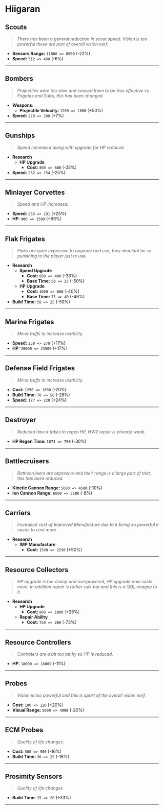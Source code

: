 # Hiigaran

## Scouts
> *There has been a general reduction in scout speed. Vision is too powerful these are part of overall vision nerf.*
* **Sensors Range:** `11000 => 8500` (-22%)
* **Speed:** `512 => 480` (-6%)

---
## Bombers
> *Projectiles were too slow and caused them to be less effective vs Frigates and Subs, this has been changed.*
* **Weapons:**
   * **Projectile Velocity:** `1200 => 1800` (+50%)       
* **Speed:** `279 => 300` (+7%)   


---
## Gunships
> *Speed increased along with upgrade for HP reduced.*
* **Research**
    * **HP Upgrade**
        * **Cost:** `800 => 600` (-25%)
* **Speed:** `232 => 254` (-25%)

---
## Minlayer Corvettes
> *Speed and HP increased.*
* **Speed:** `233 => 291` (+25%)
* **HP:** `900 => 1500` (+66%)

---
## Flak Frigates
> *Flaks are quite expensive to upgrade and use, they shouldnt be so punishing to the player just to use.*
* **Research**
    * **Speed Upgrade**
        * **Cost:** `600 => 400` (-33%)
        * **Base Time:** `50 => 25` (-50%) 
    * **HP Upgrade**
        * **Cost:** `1000 => 600` (-40%)
        * **Base Time:** `75 => 40` (-46%)
* **Build Time:** `50 => 25` (-50%)

---
## Marine Frigates
> *Minor buffs to increase usability.*
* **Speed:** `230 => 270` (+17%)
* **HP:** `20000 => 23500` (+17%)

---
## Defense Field Frigates
> *Minor buffs to increase usability.*
* **Cost:** `1250 => 1000` (-20%)
* **Build Time:** `70 => 50` (-28%)
* **Speed:** `177 => 220` (+24%)

---
## Destroyer
> *Reduced time it takes to regen HP, HW2 repair is already weak.*
* **HP Regen Time:** `1074 => 750` (-30%)

---
## Battlecruisers
> *Battlecruisers are oppresive and their range is a large part of that, this has been reduced.*
* **Kinetic Cannon Range:** `5000 => 4500` (-10%)
* **Ion Cannon Range:** `6000 => 5500` (-8%)

---
## Carriers
> *Increased cost of Improved Manufacture due to it being so powerful it needs to cost more.*
* **Research**
    * **IMP Manufacture**
        * **Cost:** `1500 => 2250` (+50%)

---
## Resource Collectors
> *HP upgrade is too cheap and overpowered, HP upgrade now costs more. In addition repair is rather sub-par and this is a QOL chagne to it.*
* **Research**
    * **HP Upgrade**
        * **Cost:** `800 => 1000` (+25%)
    * **Repair Ability**
        * **Cost:** `750 => 200` (-73%)

---
## Resource Controllers
> *Controlers are a bit too tanky so HP is reduced.*
* **HP:** `18000 => 16000` (-11%)


---
## Probes
> *Vision is too powerful and this is apart of the overall vision nerf.*
* **Cost:** `100 => 120` (+20%)
* **Visual Range:** `5000 => 4000` (-20%)

---
## ECM Probes
> *Quality of life changes.*
* **Cost:** `600 => 500` (-16%)
* **Build Time:** `30 => 25` (-16%)

---
## Prosimity Sensors
> *Quality of life changes*
* **Build Time:** `15 => 20` (+33%)

---